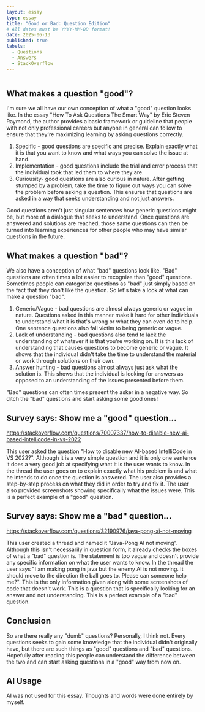 ```yaml
---
layout: essay
type: essay
title: "Good or Bad: Question Edition"
# All dates must be YYYY-MM-DD format!
date: 2025-06-13
published: true
labels:
  - Questions
  - Answers
  - StackOverflow
---
```


<img dumb-questions-26-1.jpg>

## What makes a question "good"?

I'm sure we all have our own conception of what a "good" question looks like. In the essay "How To Ask Questions The Smart Way" by Eric Steven Raymond, the author provides a basic framework or guideline that people with not only professional careers but anyone in general can follow to ensure that they're maximizing learning by asking questions correctly. 

1. Specific - good questions are specific and precise. Explain exactly what it is that you want to know and what ways you can solve the issue at hand.
2. Implementation - good questions include the trial and error process that the individual took that led them to where they are.
3. Curiousity- good questions are also curious in nature. After getting stumped by a problem, take the time to figure out ways you can solve the problem before asking a question. This ensures that questions are asked in a way that seeks understanding and not just answers.

Good questions aren't just singular sentences how generic questions might be, but more of a dialogue that seeks to understand. Once questions are answered and solutions are reached, those same questions can then be turned into learning experiences for other people who may have similar questions in the future. 

## What makes a question "bad"?

We also have a conception of what "bad" questions look like. "Bad" questions are often times a lot easier to recognize than "good" questions. Sometimes people can categorize questions as "bad" just simply based on the fact that they don't like the question. So let's take a look at what can make a question "bad".

1. Generic/Vague - bad questions are almost always generic or vague in nature. Questions asked in this manner make it hard for other individuals to understand what it is that's wrong or what they can even do to help. One sentence questions also fall victim to being generic or vague.
2. Lack of understanding - bad questions also tend to lack the understanding of whatever it is that you're working on. It is this lack of understanding that causes questions to become generic or vague. It shows that the individual didn't take the time to understand the material or work through solutions on their own.
3. Answer hunting - bad questions almost always just ask what the solution is. This shows that the individual is looking for answers as opposed to an understanding of the issues presented before them.

"Bad" questions can often times present the asker in a negative way. So ditch the "bad" questions and start asking some good ones!

## Survey says: Show me a "good" question... 

https://stackoverflow.com/questions/70007337/how-to-disable-new-ai-based-intellicode-in-vs-2022

This user asked the question "How to disable new AI-based IntelliCode in VS 2022?". Although it is a very simple question and it is only one sentence it does a very good job at specifying what it is the user wants to know. In the thread the user goes on to explain exactly what his problem is and what he intends to do once the question is answered. The user also provides a step-by-step process on what they did in order to try and fix it. The user also provided screenshots showing specifically what the issues were. This is a perfect example of a "good" question. 

## Survey says: Show me a "bad" question...

https://stackoverflow.com/questions/32190976/java-pong-ai-not-moving

This user created a thread and named it "Java-Pong AI not moving". Although this isn't necessarily in question form, it already checks the boxes of what a "bad" question is. The statement is too vague and doesn't provide any specific information on what the user wants to know. In the thread the user says "I am making pong in java but the enemy AI is not moving. It should move to the direction the ball goes to. Please can someone help me?". This is the only information given along with some screenshots of code that doesn't work. This is a question that is specifically looking for an answer and not understanding. This is a perfect example of a "bad" question. 

## Conclusion

So are there really any "dumb" questions? Personally, I think not. Every questions seeks to gain some knowledge that the individual didn't originally have, but there are such things as "good" questions and "bad" questions. Hopefully after reading this people can understand the difference between the two and can start asking questions in a "good" way from now on.

## AI Usage

AI was not used for this essay. Thoughts and words were done entirely by myself.
